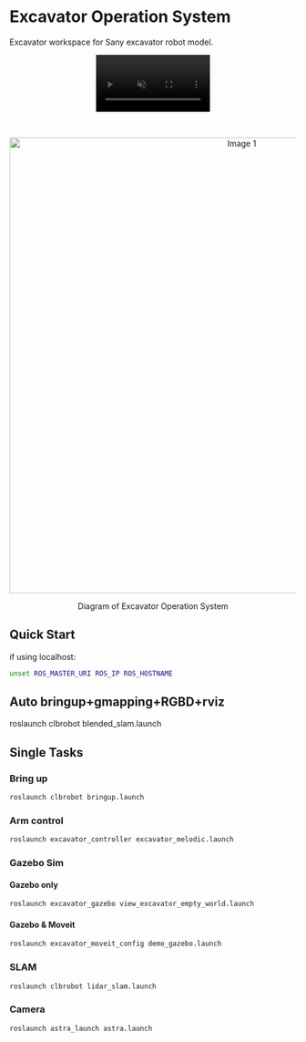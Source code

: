 # Excavator Operation System

Excavator workspace for Sany excavator robot model.

<!-- Video -->
<p align="center">
    <video src="https://github.com/user-attachments/assets/c59453cb-190a-4602-b985-3f2bf36b121a" width="200" height="100" autoplay controls muted loop playsinline></video>
</p>
<br />

<p align="center">
    <img src="https://github.com/user-attachments/assets/eb50783f-feac-4404-b666-03ac5298e89d" alt="Image 1" style="width:800px"/>

</p>
<p align="center">
Diagram of Excavator Operation System
</p>

## Quick Start

if using localhost:

```bash
unset ROS_MASTER_URI ROS_IP ROS_HOSTNAME
```

## Auto bringup+gmapping+RGBD+rviz

roslaunch clbrobot blended_slam.launch

## Single Tasks

### Bring up

```bash
roslaunch clbrobot bringup.launch
```

### Arm control

```bash
roslaunch excavator_controller excavator_melodic.launch  
```

### Gazebo Sim

#### Gazebo only

```bash
roslaunch excavator_gazebo view_excavator_empty_world.launch
```

#### Gazebo & Moveit

```bash
roslaunch excavator_moveit_config demo_gazebo.launch
```

### SLAM

```bash
roslaunch clbrobot lidar_slam.launch
```

### Camera

```bash
roslaunch astra_launch astra.launch
```
